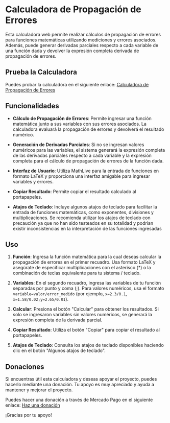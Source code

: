 # Calculadora de Propagación de Errores

Esta calculadora web permite realizar cálculos de propagación de errores para funciones matemáticas utilizando mediciones y errores asociados. Además, puede generar derivadas parciales respecto a cada variable de una función dada y devolver la expresión completa derivada de propagación de errores.

## Prueba la Calculadora

Puedes probar la calculadora en el siguiente enlace:
[Calculadora de Propagación de Errores](https://bryanalexismereles.github.io/calc_prop_de_errores/)

## Funcionalidades

- **Cálculo de Propagación de Errores**: Permite ingresar una función matemática junto a sus variables con sus errores asociados. La calculadora evaluará la propagación de errores y devolverá el resultado numérico.
- **Generación de Derivadas Parciales**: Si no se ingresan valores numéricos para las variables, el sistema generará la expresión completa de las derivadas parciales respecto a cada variable y la expresión completa para el cálculo de propagación de errores de la función dada.
- **Interfaz de Usuario**: Utiliza MathLive para la entrada de funciones en formato LaTeX y proporciona una interfaz amigable para ingresar variables y errores.

- **Copiar Resultado**: Permite copiar el resultado calculado al portapapeles.

- **Atajos de Teclado**: Incluye algunos atajos de teclado para facilitar la entrada de funciones matemáticas, como exponentes, divisiones y multiplicaciones. Se recomienda utilizar los atajos de teclado con precaución ya que no han sido testeados en su totalidad y podrían existir inconsistencias en la interpretación de las funciones ingresadas

## Uso

1. **Función**: Ingresa la función matemática para la cual deseas calcular la propagación de errores en el primer recuadro. Usa formato LaTeX y asegúrate de especificar multiplicaciones con el asterisco (\*) o la combinación de teclas equivalente para tu sistema / teclado.

2. **Variables**: En el segundo recuadro, ingresa las variables de tu función separadas por punto y coma (;). Para valores numéricos, usa el formato `variable=valor/error_medido` (por ejemplo, `x=2.3/0.1`, `x=1.58/0.02;y=2.65/0.01`).

3. **Calcular**: Presiona el botón "Calcular" para obtener los resultados. Si solo se ingresaron variables sin valores numéricos, se generará la expresión completa de la derivada parcial.

4. **Copiar Resultado**: Utiliza el botón "Copiar" para copiar el resultado al portapapeles.

5. **Atajos de Teclado**: Consulta los atajos de teclado disponibles haciendo clic en el botón "Algunos atajos de teclado".

## Donaciones

Si encuentras útil esta calculadora y deseas apoyar el proyecto, puedes hacerlo mediante una donación. Tu apoyo es muy apreciado y ayuda a mantener y mejorar el proyecto.

Puedes hacer una donación a través de Mercado Pago en el siguiente enlace:
[Haz una donación](https://link.mercadopago.com.ar/bryanmereles)

¡Gracias por tu apoyo!
